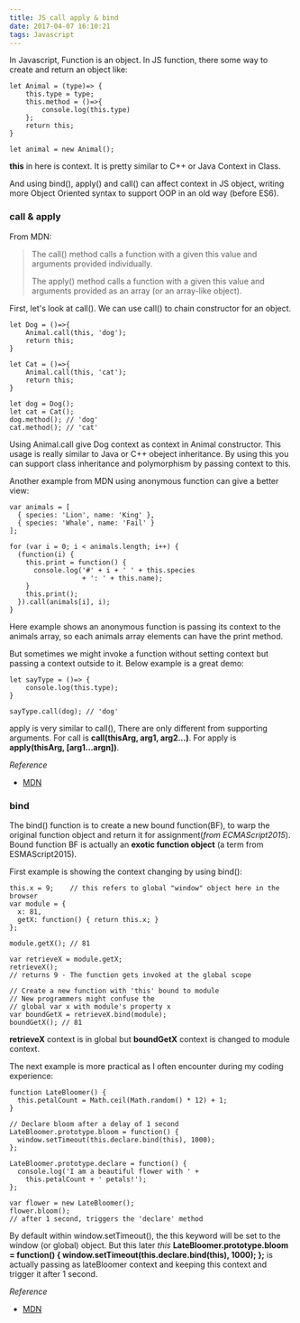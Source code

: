 ```yaml
---
title: JS call apply & bind
date: 2017-04-07 16:10:21
tags: Javascript
---
```

In Javascript, Function is an object. In JS function, there some way to create and return an object like:

```
let Animal = (type)=> {
	this.type = type;
	this.method = ()=>{
		console.log(this.type)
	};
	return this;
}

let animal = new Animal();
```

**this** in here is context. It is pretty similar to C++ or Java Context in Class.

And using bind(), apply() and call() can affect context in JS object, writing more Object Oriented syntax to support OOP in an old way (before ES6).

### call & apply
From MDN:
> The call() method calls a function with a given this value and arguments provided individually.
> 
> The apply() method calls a function with a given this value and arguments provided as an array (or an array-like object).

First, let's look at call(). We can use call() to chain constructor for an object.

```
let Dog = ()=>{
	Animal.call(this, 'dog');
	return this;
}

let Cat = ()=>{
	Animal.call(this, 'cat');
	return this;
}

let dog = Dog();
let cat = Cat();
dog.method(); // 'dog'
cat.method(); // 'cat'
```

Using Animal.call give Dog context as context in Animal constructor. This usage is really similar to Java or C++ obeject inheritance. By using this you can support class inheritance and polymorphism by passing context to this.

Another example from MDN using anonymous function can give a better view:

```
var animals = [
  { species: 'Lion', name: 'King' },
  { species: 'Whale', name: 'Fail' }
];

for (var i = 0; i < animals.length; i++) {
  (function(i) {
    this.print = function() {
      console.log('#' + i + ' ' + this.species
                  + ': ' + this.name);
    }
    this.print();
  }).call(animals[i], i);
}
```
Here example shows an anonymous function is passing its context to the animals array, so each animals array elements can have the print method.

But sometimes we might invoke a function without setting context but passing a context outside to it. Below example is a great demo:

```
let sayType = ()=> {
	console.log(this.type);
}

sayType.call(dog); // 'dog'
```

apply is very similar to call(), There are only different from supporting arguments. For call is **call(thisArg, arg1, arg2...)**. For apply is **apply(thisArg, [arg1...argn])**.

*Reference*

* [MDN](https://developer.mozilla.org/en-US/docs/Web/JavaScript/Reference/Global_Objects/Function/call)

### bind
The bind() function is to create a new bound function(BF), to warp the original function object and return it for assignment(*from ECMAScript2015*). Bound function BF is actually an **exotic function object** (a term from ESMAScript2015).

First example is showing the context changing by using bind():

```
this.x = 9;    // this refers to global "window" object here in the browser
var module = {
  x: 81,
  getX: function() { return this.x; }
};

module.getX(); // 81

var retrieveX = module.getX;
retrieveX();   
// returns 9 - The function gets invoked at the global scope

// Create a new function with 'this' bound to module
// New programmers might confuse the
// global var x with module's property x
var boundGetX = retrieveX.bind(module);
boundGetX(); // 81
```
**retrieveX** context is in global but **boundGetX** context is changed to module context.

The next example is more practical as I often encounter during my coding experience:

```
function LateBloomer() {
  this.petalCount = Math.ceil(Math.random() * 12) + 1;
}

// Declare bloom after a delay of 1 second
LateBloomer.prototype.bloom = function() {
  window.setTimeout(this.declare.bind(this), 1000);
};

LateBloomer.prototype.declare = function() {
  console.log('I am a beautiful flower with ' +
    this.petalCount + ' petals!');
};

var flower = new LateBloomer();
flower.bloom();  
// after 1 second, triggers the 'declare' method
```
By default within window.setTimeout(), the this keyword will be set to the window (or global) object. But this later *this* **LateBloomer.prototype.bloom = function() {
  window.setTimeout(this.declare.bind(this), 1000);
};** is actually passing as lateBloomer context and keeping this context and trigger it after 1 second.

*Reference*

* [MDN](https://developer.mozilla.org/en-US/docs/Web/JavaScript/Reference/Global_Objects/Function/bind)